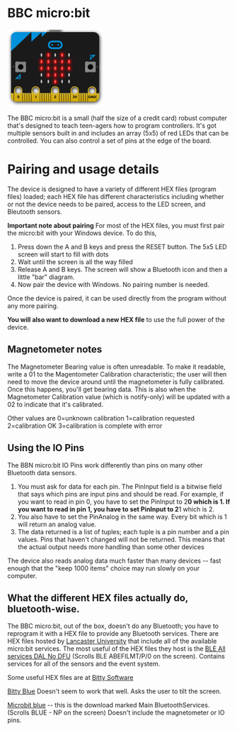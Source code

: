 ﻿# BBC micro:bit 

![micro:bit](../DevicePictures/Bbc_MicroBit-175.png)

The BBC micro:bit is a small (half the size of a credit card) robust computer that's designed
to teach teen-agers how to program controllers. It's got multiple sensors built in and includes
an array (5x5) of red LEDs that can be controlled. You can also control a set of pins at the edge
of the board.

# Pairing and usage details
The device is designed to have a variety of different HEX files (program files) loaded; each HEX file has different 
characteristics including whether or not the device needs to be paired, access to the LED screen, and Bleutooth sensors.

**Important note about pairing**
For most of the HEX files, you must first pair the micro:bit with your Windows device. To do this, 

1. Press down the A and B keys and press the RESET button. The 5x5 LED screen will start to fill with dots
2. Wait until the screen is all the way filled
3. Release A and B keys. The screen will show a Bluetooth icon and then a little "bar" diagram. 
4. Now pair the device with Windows. No pairing number is needed.

Once the device is paired, it can be used directly from the program without any more pairing.

**You will also want to download a new HEX file** to use the full power of the device.

## Magnetometer notes
The Magnetometer Bearing value is often unreadable. To make it readable, write a 01 to the Magentometer Calibration characteristic; 
the user will then need to move the device around until the magnetometer is fully calibrated. Once this happens, you'll get 
bearing data. This is also when the Magnetometer Calibration value (which is notify-only) will be updated with a 02
to indicate that it's calibrated. 

Other values are 0=unknown calibration 1=calibration requested 2=calibration OK 3=calibration is complete with error

## Using the IO Pins
The BBN micro:bit IO Pins work differently than pins on many other Bluetooth data sensors. 

1. You must ask for data for each pin. The PinInput field is a bitwise field that says which pins are input pins and should be read. For example, if you want to read in pin 0, you have to set the PinInput to 2**0 which is 1. If you want to read in pin 1, you have to set PinInput to 2**1 which is 2.
2. You also have to set the PinAnalog in the same way. Every bit which is 1 will return an analog value.
3. The data returned is a list of tuples; each tuple is a pin number and a pin values. Pins that haven't changed will not be returned. This means that the actual output needs more handling than some other devices

The device also reads analog data much faster than many devices -- fast enough that the "keep 1000 items" choice may run slowly on your computer.

## What the different HEX files actually do, bluetooth-wise. 
The BBC micro:bit, out of the box, doesn't do any Bluetooth; you have to reprogram it with a HEX file
to provide any Bluetooth services. There are HEX files hosted by 
[Lancaster University](https://lancaster-university.github.io/microbit-docs/ble/profile/#all-services-enabled-hex-file)
that include all of the available micro:bit services. The most useful of the HEX files they host is the
[BLE All services DAL No DFU](https://lancaster-university.github.io/microbit-docs/resources/BLE_All_Services_DAL_2-1-1-No-DFU.hex.zip)
(Scrolls  BLE ABEFILMT/P/0 on the screen). Contains services for all of the sensors and the event system.
 
Some useful HEX files are at [Bitty Software](http://www.bittysoftware.com/downloads.html)

[Bitty Blue](https://drive.google.com/uc?id=0B2Ud_NaMFsQSWmJhSDBfZGdwd0k&export=download)
Doesn't seem to work that well. Asks the user to tilt the screen.

[Microbit blue](https://drive.google.com/uc?id=0B2Ud_NaMFsQSdm1BMVMtN3F4a3c&export=download) -- this is the download marked Main BluetoothServices. (Scrolls BLUE - NP on the screen) Doesn't include the magnetometer or IO pins.

